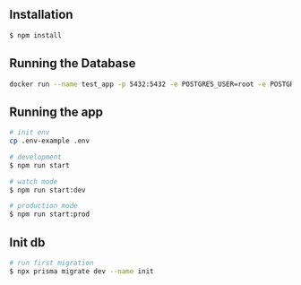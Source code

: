 ## Installation

```bash
$ npm install
```

## Running the Database

```bash
docker run --name test_app -p 5432:5432 -e POSTGRES_USER=root -e POSTGRES_PASSWORD=root -e POSTGRES_DB=postgresdb -d -v "$(pwd)":/app postgres
```

## Running the app

```bash
# init env
cp .env-example .env

# development
$ npm run start

# watch mode
$ npm run start:dev

# production mode
$ npm run start:prod
```

## Init db

```bash
# run first migration
$ npx prisma migrate dev --name init  
```
